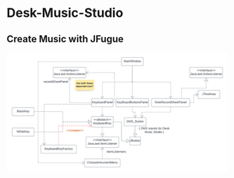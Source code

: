# Desk-Music-Studio
## Create Music with JFugue

![UML Diagram](/src/main/resources/FinalProjectUML.png)
